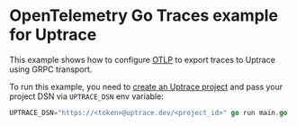 # OpenTelemetry Go Traces example for Uptrace

This example shows how to configure
[OTLP](https://github.com/open-telemetry/opentelemetry-go/tree/main/exporters/otlp) to export traces
to Uptrace using GRPC transport.

To run this example, you need to
[create an Uptrace project](https://uptrace.dev/get/get-started.html) and pass your project DSN via
`UPTRACE_DSN` env variable:

```go
UPTRACE_DSN="https://<token>@uptrace.dev/<project_id>" go run main.go
```
